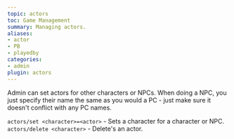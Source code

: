 ```yaml
---
topic: actors
toc: Game Management
summary: Managing actors.
aliases:
- actor
- PB
- playedby
categories:
- admin
plugin: actors
---
```

Admin can set actors for other characters or NPCs.  When doing a NPC, you just specify their name the same as you would a PC - just make sure it doesn't conflict with any PC names.

`actors/set <character>=<actor>` - Sets a character for a character or NPC.
`actors/delete <character>` - Delete's an actor.